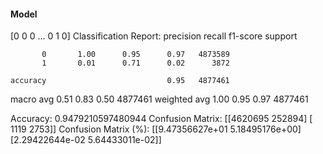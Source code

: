 #### Model
[0 0 0 ... 0 1 0]
Classification Report:
              precision    recall  f1-score   support

           0       1.00      0.95      0.97   4873589
           1       0.01      0.71      0.02      3872

    accuracy                           0.95   4877461
   macro avg       0.51      0.83      0.50   4877461
weighted avg       1.00      0.95      0.97   4877461

Accuracy: 0.9479210597480944
Confusion Matrix:
[[4620695  252894]
 [   1119    2753]]
Confusion Matrix (%):
[[9.47356627e+01 5.18495176e+00]
 [2.29422644e-02 5.64433011e-02]]
